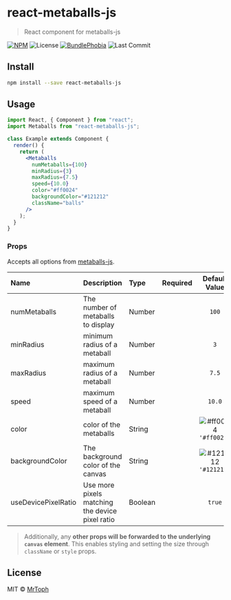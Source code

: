 # react-metaballs-js

> React component for metaballs-js

[![NPM](https://img.shields.io/npm/v/react-metaballs-js.svg)](https://www.npmjs.com/package/react-metaballs-js)
![License](https://img.shields.io/npm/l/react-metaballs-js.svg)
[![BundlePhobia](https://img.shields.io/bundlephobia/min/react-metaballs-js.svg)](https://bundlephobia.com/result?p=react-metaballs-js)
![Last Commit](https://img.shields.io/github/last-commit/MrToph/metaballs-js.svg)

## Install

```bash
npm install --save react-metaballs-js
```

## Usage

```jsx
import React, { Component } from "react";
import Metaballs from "react-metaballs-js";

class Example extends Component {
  render() {
    return (
      <Metaballs
        numMetaballs={100}
        minRadius={3}
        maxRadius={7.5}
        speed={10.0}
        color="#ff0024"
        backgroundColor="#121212"
        className="balls"
      />
    );
  }
}
```

### Props

Accepts all options from [metaballs-js](../metaballs-js).

| Name                | Description                                     | Type    | Required |                            Default Value                             |
| :------------------ | :---------------------------------------------- | :------ | :------: | :------------------------------------------------------------------: |
| numMetaballs        | The number of metaballs to display              | Number  |          |                                `100`                                 |
| minRadius           | minimum radius of a metaball                    | Number  |          |                                 `3`                                  |
| maxRadius           | maximum radius of a metaball                    | Number  |          |                                `7.5`                                 |
| speed               | maximum speed of a metaball                     | Number  |          |                                `10.0`                                |
| color               | color of the metaballs                          | String  |          | ![#ff0024](https://placehold.it/15/ff0024/000000?text=+) `'#ff0024'` |
| backgroundColor     | The background color of the canvas              | String  |          | ![#121212](https://placehold.it/15/121212/000000?text=+) `'#121212'` |
| useDevicePixelRatio | Use more pixels matching the device pixel ratio | Boolean |          |                                `true`                                |

> Additionally, any **other props will be forwarded to the underlying `canvas` element**. This enables styling and setting the size through `className` or `style` props.

## License

MIT © [MrToph](https://github.com/MrToph)
